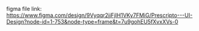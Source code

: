 figma file link: https://www.figma.com/design/9Vyqqr2jjFjIH1VKy7FMiG/Prescripto---UI-Design?node-id=1-753&node-type=frame&t=7u9gohEU5fXvxXVs-0
